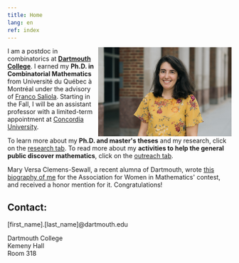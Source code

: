 ```yaml
---
title: Home
lang: en
ref: index
---
```


<!-- <img style="float: right;" src="photo_Nadia.jpg" title="While presenting the topology hidden in the Cloud Gate to middle school students, in Chicago."> -->

 <img style="float: right;" src="photo_Nadia_2021.jpg" width="300">

I am a postdoc in combinatorics at [**Dartmouth College**](https://math.dartmouth.edu). I earned my **Ph.D. in Combinatorial Mathematics** from Université du Québec à Montréal under the advisory of [Franco Saliola](http://lacim.uqam.ca/~saliola/). Starting in the Fall, I will be an assistant professor with a limited-term appointment at [Concordia University](https://www.concordia.ca/artsci/math-stats.html).

To learn more about my  **Ph.D. and master's theses** and my research, click on the [research tab](research). To read more about my **activities to help the general public discover mathematics**, click on the [outreach tab](outreach).

Mary Versa Clemens-Sewall, a recent alumna of Dartmouth, wrote [this biography of me](https://math.dartmouth.edu/~awmcontest/2020winners/Mary_Versa_Clemens-Sewall.pdf) for the Association for Women in Mathematics' contest, and received a honor mention for it. Congratulations!

## Contact:

[first_name].[last_name]@dartmouth.edu

Dartmouth College <br />
Kemeny Hall  <br />
Room 318

